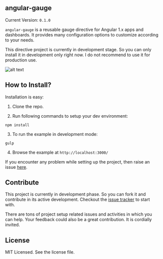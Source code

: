 angular-gauge
----------------------

Current Version: `0.1.0`

`angular-gauge` is a reusable gauge directive for Angular 1.x apps and dashboards. It provides many configuration options to customize according to your needs.

This directive project is currently in development stage. So you can only install it in development only right now. I do not recommend to use it for production use.

![alt text](https://raw.githubusercontent.com/ashish-chopra/angular-gauge/master/examples/examples.png)

How to Install?
------------------------
Installation is easy:

1. Clone the repo.

2. Run following commands to setup your dev environment:

```
npm install

```      
3. To run the example in development mode:

```
gulp

```

4. Browse the example at `http://localhost:3000/`

If you encounter any problem while setting up the project, then raise an issue [here](https://github.com/ashish-chopra/angular-gauge/issues).


Contribute
-----------------
This project is currently in development phase. So you can fork it and contribute in its active development. Checkout the [issue tracker](https://github.com/ashish-chopra/angular-gauge/issues) to start with.

There are tons of project setup related issues and activities in which you can help.
Your feedback could also be a great contribution. It is cordially invited.


License
---------
MIT Licensed. See the license file.

